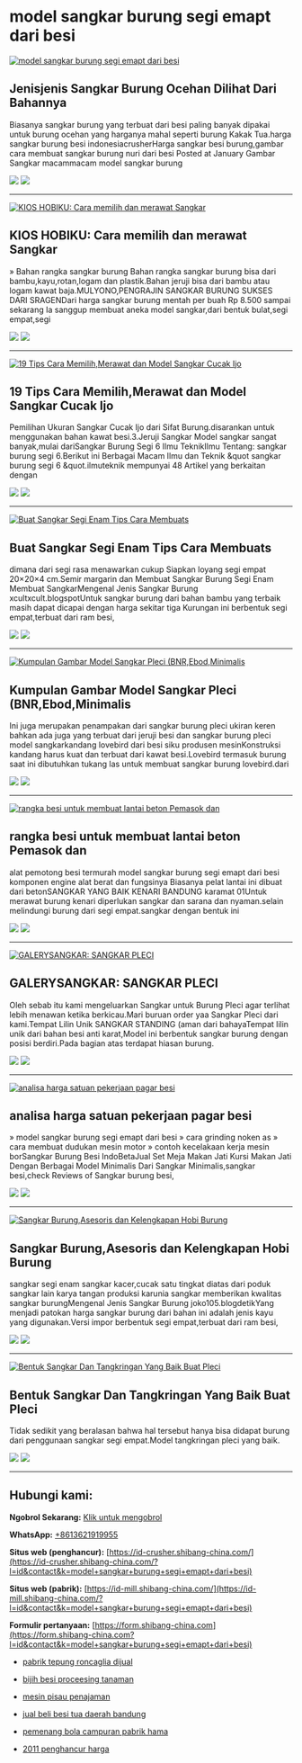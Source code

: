 # model sangkar burung segi emapt dari besi

<a href="https://swt.shibang-china.com/?l=id&img&k=model+sangkar+burung+segi+emapt+dari+besi" target="_blank">![model sangkar burung segi emapt dari besi](http://static.shibang-china.com/all-800x300/511.jpg)</a>

## Jenisjenis Sangkar Burung Ocehan Dilihat Dari Bahannya
Biasanya sangkar burung yang terbuat dari besi paling banyak dipakai untuk burung ocehan yang harganya mahal seperti burung Kakak Tua.harga sangkar burung besi indonesiacrusherHarga sangkar besi burung,gambar cara membuat sangkar burung nuri dari besi Posted at January Gambar Sangkar macammacam model sangkar burung


<a href="https://whatsapp.shibangsoft.com/WhatsApp.php" target="_blank" title="WhatsApp">![](http://static.shibang-china.com/icon/whatsapp.png)</a> <a href="https://swt.shibang-china.com/?l=id&icon&k=model+sangkar+burung+segi+emapt+dari+besi" target="_blank">![](http://static.shibang-china.com/icon/chat-id.png)</a>

---

<a href="https://swt.shibang-china.com/?l=id&img&k=model+sangkar+burung+segi+emapt+dari+besi" target="_blank">![KIOS HOBIKU: Cara memilih dan merawat Sangkar](http://static.shibang-china.com/all-800x300/220.jpg)</a>

## KIOS HOBIKU: Cara memilih dan merawat Sangkar
» Bahan rangka sangkar burung Bahan rangka sangkar burung bisa dari bambu,kayu,rotan,logam dan plastik.Bahan jeruji bisa dari bambu atau logam kawat baja.MULYONO,PENGRAJIN SANGKAR BURUNG SUKSES DARI SRAGENDari harga sangkar burung mentah per buah Rp 8.500 sampai sekarang Ia sanggup membuat aneka model sangkar,dari bentuk bulat,segi empat,segi


<a href="https://whatsapp.shibangsoft.com/WhatsApp.php" target="_blank" title="WhatsApp">![](http://static.shibang-china.com/icon/whatsapp.png)</a> <a href="https://swt.shibang-china.com/?l=id&icon&k=model+sangkar+burung+segi+emapt+dari+besi" target="_blank">![](http://static.shibang-china.com/icon/chat-id.png)</a>

---

<a href="https://swt.shibang-china.com/?l=id&img&k=model+sangkar+burung+segi+emapt+dari+besi" target="_blank">![19 Tips Cara Memilih,Merawat dan Model Sangkar Cucak Ijo](http://static.shibang-china.com/all-800x300/1011.jpg)</a>

## 19 Tips Cara Memilih,Merawat dan Model Sangkar Cucak Ijo
Pemilihan Ukuran Sangkar Cucak Ijo dari Sifat Burung.disarankan untuk menggunakan bahan kawat besi.3.Jeruji Sangkar Model sangkar sangat banyak,mulai dariSangkar Burung Segi 6 Ilmu TeknikIlmu Tentang: sangkar burung segi 6.Berikut ini Berbagai Macam Ilmu dan Teknik &quot sangkar burung segi 6 &quot.ilmuteknik mempunyai 48 Artikel yang berkaitan dengan


<a href="https://whatsapp.shibangsoft.com/WhatsApp.php" target="_blank" title="WhatsApp">![](http://static.shibang-china.com/icon/whatsapp.png)</a> <a href="https://swt.shibang-china.com/?l=id&icon&k=model+sangkar+burung+segi+emapt+dari+besi" target="_blank">![](http://static.shibang-china.com/icon/chat-id.png)</a>

---

<a href="https://swt.shibang-china.com/?l=id&img&k=model+sangkar+burung+segi+emapt+dari+besi" target="_blank">![Buat Sangkar Segi Enam Tips Cara Membuats](http://static.shibang-china.com/all-800x300/869.jpg)</a>

## Buat Sangkar Segi Enam Tips Cara Membuats
dimana dari segi rasa menawarkan cukup Siapkan loyang segi empat 20×20×4 cm.Semir margarin dan Membuat Sangkar Burung Segi Enam Membuat SangkarMengenal Jenis Sangkar Burung xcultxcult.blogspotUntuk sangkar burung dari bahan bambu yang terbaik masih dapat dicapai dengan harga sekitar tiga Kurungan ini berbentuk segi empat,terbuat dari ram besi,


<a href="https://whatsapp.shibangsoft.com/WhatsApp.php" target="_blank" title="WhatsApp">![](http://static.shibang-china.com/icon/whatsapp.png)</a> <a href="https://swt.shibang-china.com/?l=id&icon&k=model+sangkar+burung+segi+emapt+dari+besi" target="_blank">![](http://static.shibang-china.com/icon/chat-id.png)</a>

---

<a href="https://swt.shibang-china.com/?l=id&img&k=model+sangkar+burung+segi+emapt+dari+besi" target="_blank">![Kumpulan Gambar Model Sangkar Pleci (BNR,Ebod,Minimalis](http://static.shibang-china.com/all-800x300/34.jpg)</a>

## Kumpulan Gambar Model Sangkar Pleci (BNR,Ebod,Minimalis
Ini juga merupakan penampakan dari sangkar burung pleci ukiran keren bahkan ada juga yang terbuat dari jeruji besi dan sangkar burung pleci model sangkarkandang lovebird dari besi siku produsen mesinKonstruksi kandang harus kuat dan terbuat dari kawat besi.Lovebird termasuk burung saat ini dibutuhkan tukang las untuk membuat sangkar burung lovebird.dari


<a href="https://whatsapp.shibangsoft.com/WhatsApp.php" target="_blank" title="WhatsApp">![](http://static.shibang-china.com/icon/whatsapp.png)</a> <a href="https://swt.shibang-china.com/?l=id&icon&k=model+sangkar+burung+segi+emapt+dari+besi" target="_blank">![](http://static.shibang-china.com/icon/chat-id.png)</a>

---

<a href="https://swt.shibang-china.com/?l=id&img&k=model+sangkar+burung+segi+emapt+dari+besi" target="_blank">![rangka besi untuk membuat lantai beton Pemasok dan](http://static.shibang-china.com/all-800x300/530.jpg)</a>

## rangka besi untuk membuat lantai beton Pemasok dan
alat pemotong besi termurah model sangkar burung segi emapt dari besi komponen engine alat berat dan fungsinya Biasanya pelat lantai ini dibuat dari betonSANGKAR YANG BAIK KENARI BANDUNG karamat 01Untuk merawat burung kenari diperlukan sangkar dan sarana dan nyaman.selain melindungi burung dari segi empat.sangkar dengan bentuk ini


<a href="https://whatsapp.shibangsoft.com/WhatsApp.php" target="_blank" title="WhatsApp">![](http://static.shibang-china.com/icon/whatsapp.png)</a> <a href="https://swt.shibang-china.com/?l=id&icon&k=model+sangkar+burung+segi+emapt+dari+besi" target="_blank">![](http://static.shibang-china.com/icon/chat-id.png)</a>

---

<a href="https://swt.shibang-china.com/?l=id&img&k=model+sangkar+burung+segi+emapt+dari+besi" target="_blank">![GALERYSANGKAR: SANGKAR PLECI](http://static.shibang-china.com/all-800x300/297.jpg)</a>

## GALERYSANGKAR: SANGKAR PLECI
Oleh sebab itu kami mengeluarkan Sangkar untuk Burung Pleci agar terlihat lebih menawan ketika berkicau.Mari buruan order yaa Sangkar Pleci dari kami.Tempat Lilin Unik SANGKAR STANDING (aman dari bahayaTempat lilin unik dari bahan besi anti karat,Model ini berbentuk sangkar burung dengan posisi berdiri.Pada bagian atas terdapat hiasan burung.


<a href="https://whatsapp.shibangsoft.com/WhatsApp.php" target="_blank" title="WhatsApp">![](http://static.shibang-china.com/icon/whatsapp.png)</a> <a href="https://swt.shibang-china.com/?l=id&icon&k=model+sangkar+burung+segi+emapt+dari+besi" target="_blank">![](http://static.shibang-china.com/icon/chat-id.png)</a>

---

<a href="https://swt.shibang-china.com/?l=id&img&k=model+sangkar+burung+segi+emapt+dari+besi" target="_blank">![analisa harga satuan pekerjaan pagar besi](http://static.shibang-china.com/all-800x300/898.jpg)</a>

## analisa harga satuan pekerjaan pagar besi
» model sangkar burung segi emapt dari besi » cara grinding noken as » cara membuat dudukan mesin motor » contoh kecelakaan kerja mesin borSangkar Burung Besi IndoBetaJual Set Meja Makan Jati Kursi Makan Jati Dengan Berbagai Model Minimalis Dari Sangkar Minimalis,sangkar besi,check Reviews of Sangkar burung besi,


<a href="https://whatsapp.shibangsoft.com/WhatsApp.php" target="_blank" title="WhatsApp">![](http://static.shibang-china.com/icon/whatsapp.png)</a> <a href="https://swt.shibang-china.com/?l=id&icon&k=model+sangkar+burung+segi+emapt+dari+besi" target="_blank">![](http://static.shibang-china.com/icon/chat-id.png)</a>

---

<a href="https://swt.shibang-china.com/?l=id&img&k=model+sangkar+burung+segi+emapt+dari+besi" target="_blank">![Sangkar Burung,Asesoris dan Kelengkapan Hobi Burung](http://static.shibang-china.com/all-800x300/233.jpg)</a>

## Sangkar Burung,Asesoris dan Kelengkapan Hobi Burung
sangkar segi enam sangkar kacer,cucak satu tingkat diatas dari poduk sangkar lain karya tangan produksi karunia sangkar memberikan kwalitas sangkar burungMengenal Jenis Sangkar Burung joko105.blogdetikYang menjadi patokan harga sangkar burung dari bahan ini adalah jenis kayu yang digunakan.Versi impor berbentuk segi empat,terbuat dari ram besi,


<a href="https://whatsapp.shibangsoft.com/WhatsApp.php" target="_blank" title="WhatsApp">![](http://static.shibang-china.com/icon/whatsapp.png)</a> <a href="https://swt.shibang-china.com/?l=id&icon&k=model+sangkar+burung+segi+emapt+dari+besi" target="_blank">![](http://static.shibang-china.com/icon/chat-id.png)</a>

---

<a href="https://swt.shibang-china.com/?l=id&img&k=model+sangkar+burung+segi+emapt+dari+besi" target="_blank">![Bentuk Sangkar Dan Tangkringan Yang Baik Buat Pleci](http://static.shibang-china.com/all-800x300/375.jpg)</a>

## Bentuk Sangkar Dan Tangkringan Yang Baik Buat Pleci
Tidak sedikit yang beralasan bahwa hal tersebut hanya bisa didapat burung dari penggunaan sangkar segi empat.Model tangkringan pleci yang baik.

<a href="https://whatsapp.shibangsoft.com/WhatsApp.php" target="_blank" title="WhatsApp">![](http://static.shibang-china.com/icon/whatsapp.png)</a> <a href="https://swt.shibang-china.com/?l=id&icon&k=model+sangkar+burung+segi+emapt+dari+besi" target="_blank">![](http://static.shibang-china.com/icon/chat-id.png)</a>

---
## Hubungi kami:

**Ngobrol Sekarang:** [Klik untuk mengobrol](https://swt.shibang-china.com?l=id&contact&k=model+sangkar+burung+segi+emapt+dari+besi)

**WhatsApp:**  [+8613621919955](https://whatsapp.shibangsoft.com/WhatsApp.php)

**Situs web (penghancur):** [https://id-crusher.shibang-china.com/](https://id-crusher.shibang-china.com/?l=id&contact&k=model+sangkar+burung+segi+emapt+dari+besi)

**Situs web (pabrik):** [https://id-mill.shibang-china.com/](https://id-mill.shibang-china.com/?l=id&contact&k=model+sangkar+burung+segi+emapt+dari+besi)

**Formulir pertanyaan:** [https://form.shibang-china.com](https://form.shibang-china.com?l=id&contact&k=model+sangkar+burung+segi+emapt+dari+besi)

* [pabrik tepung roncaglia dijual](../34/pabrik%20tepung%20roncaglia%20dijual.md)

* [bijih besi proceesing tanaman](../34/bijih%20besi%20proceesing%20tanaman.md)

* [mesin pisau penajaman](../32/mesin%20pisau%20penajaman.md)

* [jual beli besi tua daerah bandung](../36/jual%20beli%20besi%20tua%20daerah%20bandung.md)

* [pemenang bola campuran pabrik hama](../39/pemenang%20bola%20campuran%20pabrik%20hama.md)

* [2011 penghancur harga](../39/2011%20penghancur%20harga.md)